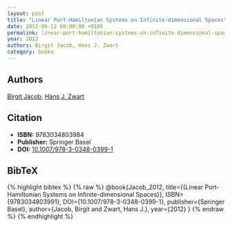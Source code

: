 ```yaml
---
layout: post
title: "Linear Port-Hamiltonian Systems on Infinite-dimensional Spaces"
date: 2012-06-12 00:00:00 +0100
permalink: linear-port-hamiltonian-systems-on-infinite-dimensional-spaces
year: 2012
authors: Birgit Jacob, Hans J. Zwart
category: books
---
```

 
## Authors
[Birgit Jacob](authors/birgit-jacob), [Hans J. Zwart](authors/hans-zwart)
 
## Citation
- **ISBN:** 9783034803984
- **Publisher:** Springer Basel
- **DOI:** [10.1007/978-3-0348-0399-1](https://doi.org/10.1007/978-3-0348-0399-1)
 
## BibTeX
{% highlight bibtex %}
{% raw %}
@book{Jacob_2012,
  title={{Linear Port-Hamiltonian Systems on Infinite-dimensional Spaces}},
  ISBN={9783034803991},
  DOI={10.1007/978-3-0348-0399-1},
  publisher={Springer Basel},
  author={Jacob, Birgit and Zwart, Hans J.},
  year={2012}
}
{% endraw %}
{% endhighlight %}
 
